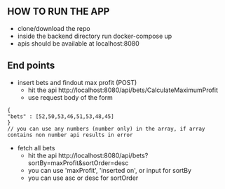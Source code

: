 ## HOW TO RUN THE APP

- clone/download the repo
- inside the backend directory run docker-compose up
- apis should be available at localhost:8080

## End points

- insert bets and findout max profit (POST)
  - hit the api http://localhost:8080/api/bets/CalculateMaximumProfit
  - use request body of the form

```
{
"bets" : [52,50,53,46,51,53,48,45]
}
// you can use any numbers (number only) in the array, if array contains non number api results in error
```

- fetch all bets
  - hit the api http://localhost:8080/api/bets?sortBy=maxProfit&sortOrder=desc
  - you can use 'maxProfit', 'inserted on', or input for sortBy
  - you can use asc or desc for sortOrder
